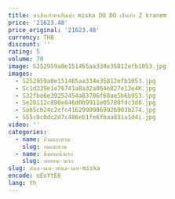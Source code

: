 ```yaml
---
title: ทำเล็บเท้าทำเล็บเท้า miska DO DO เล็บเท้า Z kranem
price: '21623.48'
price_original: '21623.48'
currency: THB
discount: ''
rating: 5
volume: 70
image: S252959a0e151465aa334e35812efb1053.jpg
images:
  - S252959a0e151465aa334e35812efb1053.jpg
  - Sc1d339e1e76741a8a32a064e827e13e4K.jpg
  - S32fbe6e39252454a83706f68ae5b6b953.jpg
  - Se20112c898e846d0b9911e05780fdc3d0.jpg
  - Sab5cb24c2cfc4162999986992b903b274.jpg
  - S55c0c0dc2d7c486eb1fe6fbaa831a1d4i.jpg
video: ''
categories:
  - name: บ้านและสวน
    slug: านและสวน
  - name: สิ่งทอหน้าแรก
    slug: งทอหน-าแรก
slug: ทำเล-บเท-าทำเล-บเท-miska
encode: oEoYtE6
lang: th
---
```

  